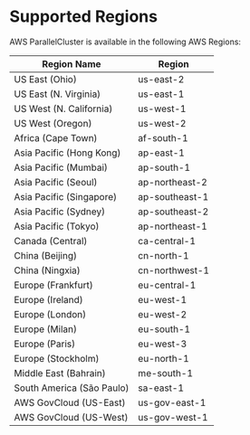 # Supported Regions<a name="supported-regions"></a>

AWS ParallelCluster is available in the following AWS Regions:


| Region Name | Region | 
| --- | --- | 
| US East \(Ohio\) | us\-east\-2 | 
| US East \(N\. Virginia\) | us\-east\-1 | 
| US West \(N\. California\) | us\-west\-1 | 
| US West \(Oregon\) | us\-west\-2 |
| Africa \(Cape Town\) | af\-south\-1 |
| Asia Pacific \(Hong Kong\) | ap\-east\-1 | 
| Asia Pacific \(Mumbai\) | ap\-south\-1 | 
| Asia Pacific \(Seoul\) | ap\-northeast\-2 | 
| Asia Pacific \(Singapore\) | ap\-southeast\-1 | 
| Asia Pacific \(Sydney\) | ap\-southeast\-2 | 
| Asia Pacific \(Tokyo\) | ap\-northeast\-1 | 
| Canada \(Central\) | ca\-central\-1 | 
| China \(Beijing\) | cn\-north\-1 | 
| China \(Ningxia\) | cn\-northwest\-1 | 
| Europe \(Frankfurt\) | eu\-central\-1 | 
| Europe \(Ireland\) | eu\-west\-1 | 
| Europe \(London\) | eu\-west\-2 |
| Europe \(Milan\) | eu\-south\-1 |
| Europe \(Paris\) | eu\-west\-3 | 
| Europe \(Stockholm\) | eu\-north\-1 |
| Middle East \(Bahrain\) | me\-south\-1 |
| South America \(São Paulo\) | sa\-east\-1 | 
| AWS GovCloud \(US\-East\) | us\-gov\-east\-1 | 
| AWS GovCloud \(US\-West\) | us\-gov\-west\-1 | 
